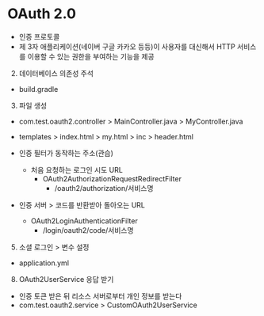 # OAuth 2.0

- 인증 프로토콜
- 제 3자 애플리케이션(네이버 구글 카카오 등등)이 사용자를 대신해서 HTTP 서비스를 이용할 수 있는 권한을 부여하는 기능을 제공


2. 데이터베이스 의존성 주석
- build.gradle

3. 파일 생성
- com.test.oauth2.controller  > MainController.java
						> MyController.java
- templates    > index.html
			> my.html
			> inc > header.html
			



- 인증 필터가 동작하는 주소(관습)
	- 처음 요청하는 로그인 시도 URL
	  - OAuth2AuthorizationRequestRedirectFilter
		  - /oauth2/authorization/서비스명


- 인증 서버 > 코드를 반환받아 돌아오는 URL
	- OAuth2LoginAuthenticationFilter
		- /login/oauth2/code/서비스명


5. 소셜 로그인 > 변수 설정
- application.yml


8. OAuth2UserService 응답 받기
- 인증 토큰 받은 뒤 리소스 서버로부터 개인 정보를 받는다
- com.test.oauth2.service > CustomOAuth2UserService